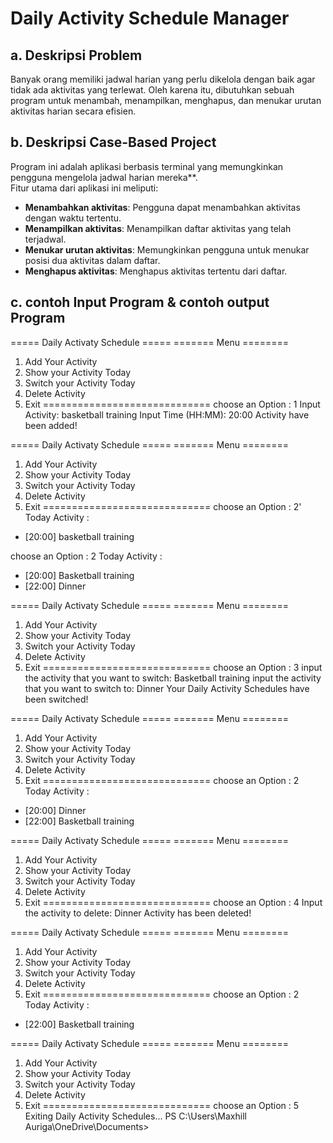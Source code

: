# Daily Activity Schedule Manager

## a. Deskripsi Problem
Banyak orang memiliki jadwal harian yang perlu dikelola dengan baik agar tidak ada aktivitas yang terlewat. Oleh karena itu, dibutuhkan sebuah program untuk menambah, menampilkan, menghapus, dan menukar urutan aktivitas harian secara efisien.

## b. Deskripsi Case-Based Project
Program ini adalah aplikasi berbasis terminal yang memungkinkan pengguna mengelola jadwal harian mereka**.  
Fitur utama dari aplikasi ini meliputi:
- **Menambahkan aktivitas**: Pengguna dapat menambahkan aktivitas dengan waktu tertentu.
- **Menampilkan aktivitas**: Menampilkan daftar aktivitas yang telah terjadwal.
- **Menukar urutan aktivitas**: Memungkinkan pengguna untuk menukar posisi dua aktivitas dalam daftar.
- **Menghapus aktivitas**: Menghapus aktivitas tertentu dari daftar.

## c. contoh Input Program & contoh output Program

===== Daily Activaty Schedule =====
======= Menu ========
1. Add Your Activity
2. Show your Activity Today
3. Switch your Activity Today
4. Delete Activity
5. Exit
=============================
choose an Option   : 1
Input Activity: basketball training
Input Time (HH:MM): 20:00
Activity have been added!

===== Daily Activaty Schedule =====
======= Menu ========
1. Add Your Activity
2. Show your Activity Today
3. Switch your Activity Today
4. Delete Activity
5. Exit
=============================
choose an Option   : 2'
 Today Activity :
- [20:00] basketball training

choose an Option   : 2
 Today Activity :
- [20:00] Basketball training
- [22:00] Dinner

===== Daily Activaty Schedule =====
======= Menu ========
1. Add Your Activity
2. Show your Activity Today
3. Switch your Activity Today
4. Delete Activity
5. Exit
=============================
choose an Option   : 3
input the activity that you want to switch: Basketball training
input the activity that you want to switch to: Dinner
Your Daily Activity Schedules have been switched!

===== Daily Activaty Schedule =====
======= Menu ========
1. Add Your Activity
2. Show your Activity Today
3. Switch your Activity Today
4. Delete Activity
5. Exit
=============================
choose an Option   : 2
 Today Activity :
- [20:00] Dinner
- [22:00] Basketball training

===== Daily Activaty Schedule =====
======= Menu ========
1. Add Your Activity
2. Show your Activity Today
3. Switch your Activity Today
4. Delete Activity
5. Exit
=============================
choose an Option   : 4
Input the activity to delete: Dinner
Activity has been deleted!

===== Daily Activaty Schedule =====
======= Menu ========
1. Add Your Activity
2. Show your Activity Today
3. Switch your Activity Today
4. Delete Activity
5. Exit
=============================
choose an Option   : 2
 Today Activity :
- [22:00] Basketball training
  
===== Daily Activaty Schedule =====
======= Menu ========
1. Add Your Activity
2. Show your Activity Today
3. Switch your Activity Today
4. Delete Activity
5. Exit
=============================
choose an Option   : 5
Exiting Daily Activity Schedules...
PS C:\Users\Maxhill Auriga\OneDrive\Documents> 

